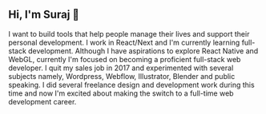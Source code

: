 ## Hi, I'm Suraj 👋
I want to build tools that help people manage their lives and support their personal development. I work in React/Next and I'm currently learning full-stack development. Although I have aspirations to explore React Native and WebGL, currently I'm focused on becoming a proficient full-stack web developer. I quit my sales job in 2017 and experimented with several subjects namely, Wordpress, Webflow, Illustrator, Blender and public speaking. I did several freelance design and development work during this time and now I'm excited about making the switch to a full-time web development career.

<!--
**surajr1711/surajr1711** is a ✨ _special_ ✨ repository because its `README.md` (this file) appears on your GitHub profile.

Here are some ideas to get you started:

- 🔭 I’m currently working on ...
- 🌱 I’m currently learning ...
- 👯 I’m looking to collaborate on ...
- 🤔 I’m looking for help with ...
- 💬 Ask me about ...
- 📫 How to reach me: ...
- 😄 Pronouns: ...
- ⚡ Fun fact: ...
-->
